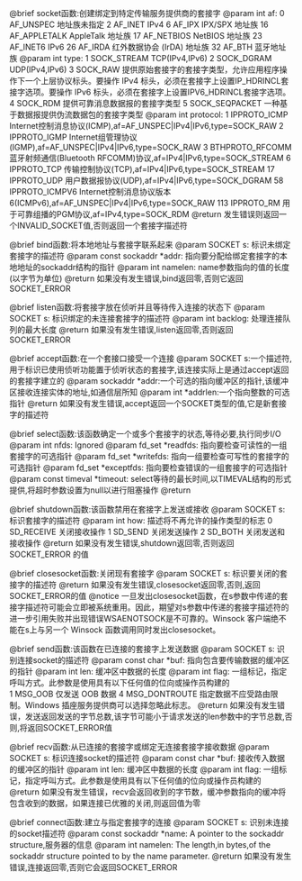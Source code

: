 @brief socket函数:创建绑定到特定传输服务提供商的套接字
@param int af:
    0   AF_UNSPEC       地址族未指定
    2   AF_INET         IPv4
    6   AF_IPX          IPX/SPX 地址族
    16  AF_APPLETALK    AppleTalk 地址族
    17  AF_NETBIOS      NetBIOS 地址族
    23  AF_INET6        IPv6
    26  AF_IRDA         红外数据协会 (IrDA) 地址族
    32  AF_BTH          蓝牙地址族
@param int type:
    1   SOCK_STREAM     TCP(IPv4,IPv6)
    2   SOCK_DGRAM      UDP(IPv4,IPv6)
    3   SOCK_RAW        提供原始套接字的套接字类型，允许应用程序操作下一个上层协议标头。要操作 IPv4 标头，必须在套接字上设置IP_HDRINCL套接字选项。要操作 IPv6 标头，必须在套接字上设置IPV6_HDRINCL套接字选项。
    4   SOCK_RDM        提供可靠消息数据报的套接字类型
    5   SOCK_SEQPACKET  一种基于数据报提供伪流数据包的套接字类型
@param int protocol:
    1   IPPROTO_ICMP    Internet控制消息协议(ICMP),af=AF_UNSPEC|IPv4|IPv6,type=SOCK_RAW
    2   IPPROTO_IGMP    Internet组管理协议(IGMP),af=AF_UNSPEC|IPv4|IPv6,type=SOCK_RAW
    3   BTHPROTO_RFCOMM 蓝牙射频通信(Bluetooth RFCOMM)协议,af=IPv4|IPv6,type=SOCK_STREAM
    6   IPPROTO_TCP     传输控制协议(TCP),af=IPv4|IPv6,type=SOCK_STREAM
    17  IPPROTO_UDP     用户数据报协议(UDP),af=IPv4|IPv6,type=SOCK_DGRAM
    58  IPPROTO_ICMPV6  Internet控制消息协议版本6(ICMPv6),af=AF_UNSPEC|IPv4|IPv6,type=SOCK_RAW
    113 IPPROTO_RM      用于可靠组播的PGM协议,af=IPv4,type=SOCK_RDM
@return 发生错误则返回一个INVALID_SOCKET值,否则返回一个套接字描述符


@brief bind函数:将本地地址与套接字联系起来
@param SOCKET s:                标识未绑定套接字的描述符
@param const sockaddr *addr:    指向要分配给绑定套接字的本地地址的sockaddr结构的指针
@param int namelen:             name参数指向的值的长度(以字节为单位)
@return 如果没有发生错误,bind返回零,否则它返回SOCKET_ERROR


@brief listen函数:将套接字放在侦听并且等待传入连接的状态下
@param SOCKET s:    标识绑定的未连接套接字的描述符
@param int backlog: 处理连接队列的最大长度
@return 如果没有发生错误,listen返回零,否则返回SOCKET_ERROR


@brief accept函数:在一个套接口接受一个连接
@param SOCKET s:一个描述符,用于标识已使用侦听功能置于侦听状态的套接字,该连接实际上是通过accept返回的套接字建立的
@param sockaddr *addr:一个可选的指向缓冲区的指针,该缓冲区接收连接实体的地址,如通信层所知
@param int *addrlen:一个指向整数的可选指针
@return 如果没有发生错误,accept返回一个SOCKET类型的值,它是新套接字的描述符


@brief select函数:该函数确定一个或多个套接字的状态,等待必要,执行同步I/O
@param int nfds:                Ignored
@param fd_set *readfds:         指向要检查可读性的一组套接字的可选指针
@param fd_set *writefds:        指向一组要检查可写性的套接字的可选指针
@param fd_set *exceptfds:       指向要检查错误的一组套接字的可选指针
@param const timeval *timeout:  select等待的最长时间,以TIMEVAL结构的形式提供,将超时参数设置为null以进行阻塞操作
@return 

@brief shutdown函数:该函数禁用在套接字上发送或接收
@param SOCKET s:    标识套接字的描述符
@param int how:     描述将不再允许的操作类型的标志
    0   SD_RECEIVE  关闭接收操作
    1   SD_SEND     关闭发送操作
    2   SD_BOTH     关闭发送和接收操作
@return 如果没有发生错误,shutdown返回零,否则返回 SOCKET_ERROR 的值


@brief closesocket函数:关闭现有套接字
@param SOCKET s:    标识要关闭的套接字的描述符
@return 如果没有发生错误,closesocket返回零,否则,返回SOCKET_ERROR的值
@notice 一旦发出closesocket函数，在s参数中传递的套接字描述符可能会立即被系统重用。因此，期望对s参数中传递的套接字描述符的进一步引用失败并出现错误WSAENOTSOCK是不可靠的。Winsock 客户端绝不能在s上与另一个 Winsock 函数调用同时发出closesocket。


@brief send函数:该函数在已连接的套接字上发送数据
@param SOCKET s:        识别连接socket的描述符
@param const char *buf: 指向包含要传输数据的缓冲区的指针
@param int len:         缓冲区中数据的长度
@param int flag:        一组标记，指定呼叫方式。此参数是使用具有以下任何值的位向或操作员构建的  
    1   MSG_OOB         仅发送 OOB 数据
    4   MSG_DONTROUTE   指定数据不应受路由限制。Windows 插座服务提供商可以选择忽略此标志。 
@return 如果没有发生错误，发送返回发送的字节总数,该字节可能小于请求发送的len参数中的字节总数,否则,将返回SOCKET_ERROR值


@brief recv函数:从已连接的套接字或绑定无连接套接字接收数据
@param SOCKET s:        标识连接socket的描述符
@param const char *buf: 接收传入数据的缓冲区的指针
@param int len:         缓冲区中数据的长度
@param int flag:        一组标记，指定呼叫方式。此参数是使用具有以下任何值的位向或操作员构建的  
@return 如果没有发生错误，recv会返回收到的字节数，缓冲参数指向的缓冲将包含收到的数据，如果连接已优雅的关闭,则返回值为零


@brief connect函数:建立与指定套接字的连接
@param SOCKET s:                识别未连接的socket描述符
@param const sockaddr *name:    A pointer to the sockaddr structure,服务器的信息
@param int namelen:             The length,in bytes,of the sockaddr structure pointed to by the name parameter.
@return 如果没有发生错误,连接返回零,否则它会返回SOCKET_ERROR
